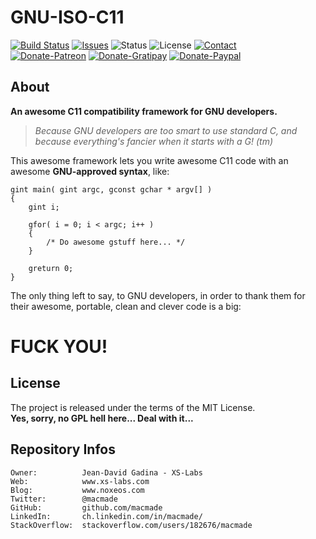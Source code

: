 GNU-ISO-C11
===========

[![Build Status](https://img.shields.io/travis/macmade/gnu-iso-c11.svg?branch=master&style=flat)](https://travis-ci.org/macmade/gnu-iso-c11)
[![Issues](http://img.shields.io/github/issues/macmade/gnu-iso-c11.svg?style=flat)](https://github.com/macmade/gnu-iso-c11/issues)
![Status](https://img.shields.io/badge/status-inactive-lightgray.svg?style=flat)
![License](https://img.shields.io/badge/license-mit-brightgreen.svg?style=flat)
[![Contact](https://img.shields.io/badge/contact-@macmade-blue.svg?style=flat)](https://twitter.com/macmade)  
[![Donate-Patreon](https://img.shields.io/badge/donate-patreon-yellow.svg?style=flat)](https://patreon.com/macmade)
[![Donate-Gratipay](https://img.shields.io/badge/donate-gratipay-yellow.svg?style=flat)](https://www.gratipay.com/macmade)
[![Donate-Paypal](https://img.shields.io/badge/donate-paypal-yellow.svg?style=flat)](https://paypal.me/xslabs)

About
-----

**An awesome C11 compatibility framework for GNU developers.**

> *Because GNU developers are too smart to use standard C, and because everything's fancier when it starts with a G! (tm)*

This awesome framework lets you write awesome C11 code with an awesome **GNU-approved syntax**, like:

    gint main( gint argc, gconst gchar * argv[] )
    {
        gint i;
    
        gfor( i = 0; i < argc; i++ )
        {
            /* Do awesome gstuff here... */
        }
        
        greturn 0;
    }

The only thing left to say, to GNU developers, in order to thank them for their awesome, portable, clean and clever code is a big:

# FUCK YOU!

License
-------

The project is released under the terms of the MIT License.  
**Yes, sorry, no GPL hell here... Deal with it...**

Repository Infos
----------------

    Owner:			Jean-David Gadina - XS-Labs
    Web:			www.xs-labs.com
    Blog:			www.noxeos.com
    Twitter:		@macmade
    GitHub:			github.com/macmade
    LinkedIn:		ch.linkedin.com/in/macmade/
    StackOverflow:	stackoverflow.com/users/182676/macmade


